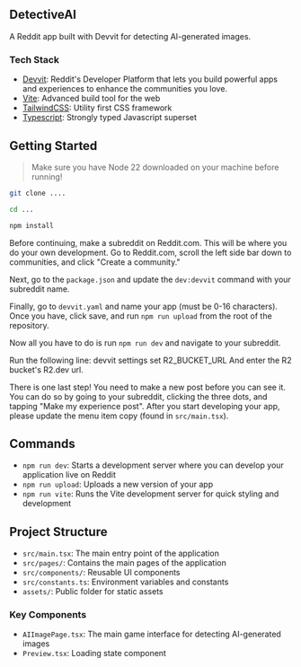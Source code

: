 ## DetectiveAI

A Reddit app built with Devvit for detecting AI-generated images.

### Tech Stack

- [Devvit](https://developers.reddit.com/docs/): Reddit's Developer Platform that lets you build powerful apps and experiences to enhance the communities you love.
- [Vite](https://vite.dev/): Advanced build tool for the web
- [TailwindCSS](https://tailwindcss.com/): Utility first CSS framework
- [Typescript](https://www.typescriptlang.org/): Strongly typed Javascript superset

## Getting Started

> Make sure you have Node 22 downloaded on your machine before running!

```sh
git clone ....

cd ...

npm install
```

Before continuing, make a subreddit on Reddit.com. This will be where you do your own development. Go to Reddit.com, scroll the left side bar down to communities, and click "Create a community."

Next, go to the `package.json` and update the `dev:devvit` command with your subreddit name.

Finally, go to `devvit.yaml` and name your app (must be 0-16 characters). Once you have, click save, and run `npm run upload` from the root of the repository.

Now all you have to do is run `npm run dev` and navigate to your subreddit.

Run the following line:
devvit settings set R2_BUCKET_URL
And enter the R2 bucket's R2.dev url.


There is one last step! You need to make a new post before you can see it. You can do so by going to your subreddit, clicking the three dots, and tapping "Make my experience post". After you start developing your app, please update the menu item copy (found in `src/main.tsx`).

## Commands

- `npm run dev`: Starts a development server where you can develop your application live on Reddit
- `npm run upload`: Uploads a new version of your app
- `npm run vite`: Runs the Vite development server for quick styling and development

## Project Structure

- `src/main.tsx`: The main entry point of the application
- `src/pages/`: Contains the main pages of the application
- `src/components/`: Reusable UI components
- `src/constants.ts`: Environment variables and constants
- `assets/`: Public folder for static assets

### Key Components

- `AIImagePage.tsx`: The main game interface for detecting AI-generated images
- `Preview.tsx`: Loading state component
